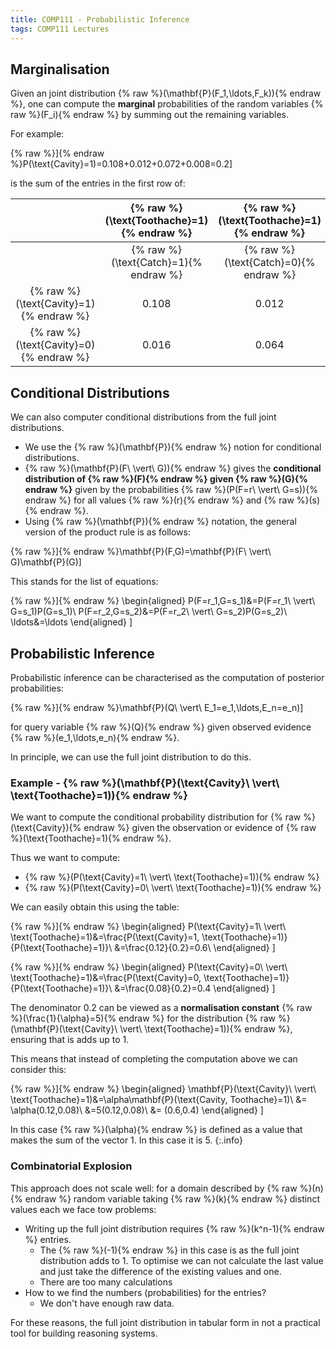 ```yaml
---
title: COMP111 - Probabilistic Inference
tags: COMP111 Lectures
---
```

## Marginalisation
Given an joint distribution {% raw %}\(\mathbf{P}(F_1,\ldots,F_k)\){% endraw %}, one can compute the **marginal** probabilities of the random variables {% raw %}\(F_i\){% endraw %} by summing out the remaining variables.

For example:

{% raw %}\]{% endraw %}P(\text{Cavity}=1)=0.108+0.012+0.072+0.008=0.2\]

is the sum of the entries in the first row of:

| | {% raw %}\(\text{Toothache}=1\){% endraw %} | {% raw %}\(\text{Toothache}=1\){% endraw %} | {% raw %}\(\text{Toothache}=0\){% endraw %} | {% raw %}\(\text{Toothache}=0\){% endraw %} |
| :-: | :-: | :-: | :-: | :-: |
| | {% raw %}\(\text{Catch}=1\){% endraw %} |  {% raw %}\(\text{Catch}=0\){% endraw %} |  {% raw %}\(\text{Catch}=1\){% endraw %} |  {% raw %}\(\text{Catch}=0\){% endraw %} | 
| {% raw %}\(\text{Cavity}=1\){% endraw %} | 0.108 | 0.012 | 0.072 | 0.008 |
| {% raw %}\(\text{Cavity}=0\){% endraw %} | 0.016 | 0.064 | 0.144 | 0.576 |

## Conditional Distributions
We can also computer conditional distributions from the full joint distributions.

* We use the {% raw %}\(\mathbf{P}\){% endraw %} notion for conditional distributions.
* {% raw %}\(\mathbf{P}(F\ \vert\  G)\){% endraw %} gives the **conditional distribution of {% raw %}\(F\){% endraw %} given {% raw %}\(G\){% endraw %}** given by the probabilities {% raw %}\(P(F=r\ \vert\  G=s)\){% endraw %} for all values {% raw %}\(r\){% endraw %} and {% raw %}\(s\){% endraw %}.
* Using {% raw %}\(\mathbf{P}\){% endraw %} notation, the general version of the product rule is as follows:

{% raw %}\]{% endraw %}\mathbf{P}(F,G)=\mathbf{P}(F\ \vert\ G)\mathbf{P}(G)\]

This stands for the list of equations:

{% raw %}\]{% endraw %}
\begin{aligned}
P(F=r_1,G=s_1)&=P(F=r_1\ \vert\ G=s_1)P(G=s_1)\\
P(F=r_2,G=s_2)&=P(F=r_2\ \vert\ G=s_2)P(G=s_2)\\
\ldots&=\ldots
\end{aligned}
\]

## Probabilistic Inference
Probabilistic inference can be characterised as the computation of posterior probabilities:

{% raw %}\]{% endraw %}\mathbf{P}(Q\ \vert\ E_1=e_1,\ldots,E_n=e_n)\]

for query variable {% raw %}\(Q\){% endraw %} given observed evidence {% raw %}\(e_1,\ldots,e_n\){% endraw %}.

In principle, we can use the full joint distribution to do this.

### Example - {% raw %}\(\mathbf{P}(\text{Cavity}\ \vert\ \text{Toothache}=1)\){% endraw %}
We want to compute the conditional probability distribution for {% raw %}\(\text{Cavity}\){% endraw %} given the observation or evidence of {% raw %}\(\text{Toothache}=1\){% endraw %}.

Thus we want to compute:

* {% raw %}\(P(\text{Cavity}=1\ \vert\ \text{Toothache}=1)\){% endraw %}
* {% raw %}\(P(\text{Cavity}=0\ \vert\ \text{Toothache}=1)\){% endraw %}

We can easily obtain this using the table:

{% raw %}\]{% endraw %}
\begin{aligned}
P(\text{Cavity}=1\ \vert\ \text{Toothache}=1)&=\frac{P(\text{Cavity}=1, \text{Toothache}=1)}{P(\text{Toothache}=1)}\\
&=\frac{0.12}{0.2}=0.6\\
\end{aligned}
\]

{% raw %}\]{% endraw %}
\begin{aligned}
P(\text{Cavity}=0\ \vert\ \text{Toothache}=1)&=\frac{P(\text{Cavity}=0, \text{Toothache}=1)}{P(\text{Toothache}=1)}\\
&=\frac{0.08}{0.2}=0.4
\end{aligned}
\]

The denominator 0.2 can be viewed as a **normalisation constant** {% raw %}\(\frac{1}{\alpha}=5\){% endraw %} for the distribution {% raw %}\(\mathbf{P}(\text{Cavity}\ \vert\ \text{Toothache}=1)\){% endraw %}, ensuring that is adds up to 1.

This means that instead of completing the computation above we can consider this:

{% raw %}\]{% endraw %}
\begin{aligned}
\mathbf{P}(\text{Cavity}\ \vert\ \text{Toothache}=1)&=\alpha\mathbf{P}(\text{Cavity, Toothache}=1)\\
&= \alpha(0.12,0.08)\\
&=5(0.12,0.08)\\
&= (0.6,0.4)
\end{aligned}
\]

In this case {% raw %}\(\alpha\){% endraw %} is defined as a value that makes the sum of the vector 1. In this case it is 5.
{:.info}

### Combinatorial Explosion
This approach does not scale well: for a domain described by {% raw %}\(n\){% endraw %} random variable taking {% raw %}\(k\){% endraw %} distinct values each we face tow problems:

* Writing up the full joint distribution requires {% raw %}\(k^n-1\){% endraw %} entries.
	* The {% raw %}\(-1\){% endraw %} in this case is as the full joint distribution adds to 1. To optimise we can not calculate the last value and just take the difference of the existing values and one.
	* There are too many calculations
* How to we find the numbers (probabilities) for the entries?
	* We don't have enough raw data.

For these reasons, the full joint distribution in tabular form in not a practical tool for building reasoning systems.
